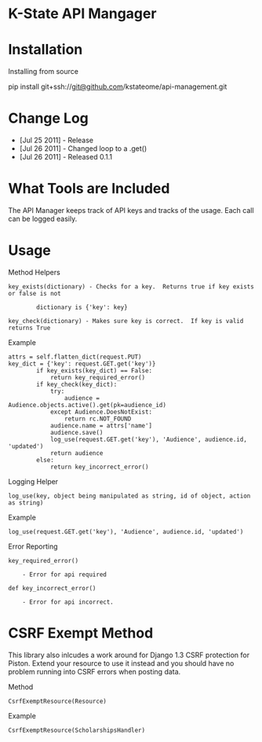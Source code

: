 K-State API Mangager
====================


Installation
============
Installing from source

pip install git+ssh://git@github.com/kstateome/api-management.git

Change Log
==========

* [Jul 25 2011] - Release
* [Jul 26 2011] - Changed loop to a .get()
* [Jul 26 2011] - Released 0.1.1



What Tools are Included
=======================

The API Manager keeps track of API keys and tracks of the usage.  Each call can be logged easily.



Usage
=====

Method Helpers

	key_exists(dictionary) - Checks for a key.  Returns true if key exists or false is not
	
			dictionary is {'key': key}
	
	key_check(dictionary) - Makes sure key is correct.  If key is valid returns True
		
Example


	attrs = self.flatten_dict(request.PUT)
	key_dict = {'key': request.GET.get('key')}
	        if key_exists(key_dict) == False:
	            return key_required_error()
	        if key_check(key_dict):
	            try:
	                audience = Audience.objects.active().get(pk=audience_id)
	            except Audience.DoesNotExist:
	                return rc.NOT_FOUND
	            audience.name = attrs['name']
	            audience.save()
	            log_use(request.GET.get('key'), 'Audience', audience.id, 'updated')
	            return audience
	        else:
	            return key_incorrect_error()
	            

Logging Helper

	log_use(key, object being manipulated as string, id of object, action as string)
	
	
Example

	log_use(request.GET.get('key'), 'Audience', audience.id, 'updated')
	
	
Error Reporting

	key_required_error()
	    
	    - Error for api required
	
	def key_incorrect_error()
	    
	    - Error for api incorrect.
	    
	
CSRF Exempt Method
==================

This library also inlcudes a work around for Django 1.3 CSRF protection for Piston.  Extend your resource to use it instead and you should have no problem running into CSRF errors when posting data.


Method

	CsrfExemptResource(Resource)
	
Example

	CsrfExemptResource(ScholarshipsHandler)